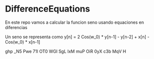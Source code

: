 # DifferenceEquations
En este repo vamos a calcular la funcion seno usando equaciones en diferencias

Un seno se representa como 
y[n] = 2 Cos(w_0) * y[n-1] - y[n-2] + x[n] -Cos(w_0) * x[n-1]





ghp
_N5
Pwe
71I
OT0
WGI
SgL
lxM
muP
OiR
0yX
c3b
MqV
H